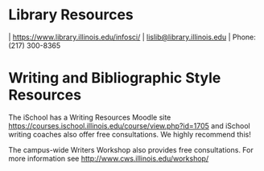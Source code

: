 # Library Resources
| <https://www.library.illinois.edu/infosci/>
| lislib@library.illinois.edu 
| Phone: (217) 300-8365

# Writing and Bibliographic Style Resources
The iSchool has a Writing Resources Moodle site
<https://courses.ischool.illinois.edu/course/view.php?id=1705> and
iSchool writing coaches also offer free consultations. We highly recommend this!

The campus-wide Writers Workshop also provides free consultations. For more
information see <http://www.cws.illinois.edu/workshop/> 
